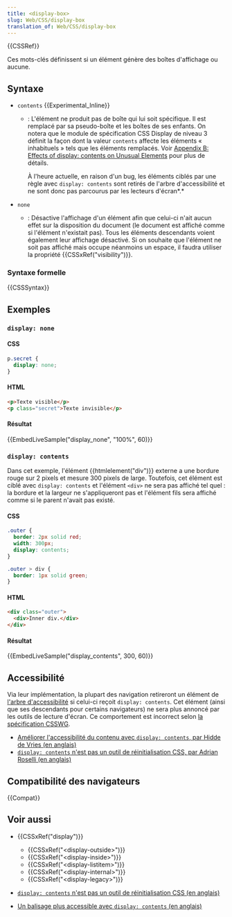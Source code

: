 ```yaml
---
title: <display-box>
slug: Web/CSS/display-box
translation_of: Web/CSS/display-box
---
```


{{CSSRef}}

Ces mots-clés définissent si un élément génère des boîtes d'affichage ou aucune.

## Syntaxe

- `contents` {{Experimental_Inline}}

  - : L'élément ne produit pas de boîte qui lui soit spécifique. Il est remplacé par sa pseudo-boîte et les boîtes de ses enfants. On notera que le module de spécification CSS Display de niveau 3 définit la façon dont la valeur `contents` affecte les éléments « inhabituels » tels que les éléments remplacés. Voir [Appendix B: Effects of display: contents on Unusual Elements](https://drafts.csswg.org/css-display/#unbox) pour plus de détails.

    À l'heure actuelle, en raison d'un bug, les éléments ciblés par une règle avec `display: contents` sont retirés de l'arbre d'accessibilité et ne sont donc pas parcourus par les lecteurs d'écran*.*

- `none`
  - : Désactive l'affichage d'un élément afin que celui-ci n'ait aucun effet sur la disposition du document (le document est affiché comme si l'élément n'existait pas). Tous les éléments descendants voient également leur affichage désactivé.
    Si on souhaite que l'élément ne soit pas affiché mais occupe néanmoins un espace, il faudra utiliser la propriété {{CSSxRef("visibility")}}.

### Syntaxe formelle

{{CSSSyntax}}

## Exemples

### `display: none`

#### CSS

```css
p.secret {
  display: none;
}
```

#### HTML

```html
<p>Texte visible</p>
<p class="secret">Texte invisible</p>
```

#### Résultat

{{EmbedLiveSample("display_none", "100%", 60)}}

### `display: contents`

Dans cet exemple, l'élément {{htmlelement("div")}} externe a une bordure rouge sur 2 pixels et mesure 300 pixels de large. Toutefois, cet élément est ciblé avec `display: contents` et l'élément `<div>` ne sera pas affiché tel quel : la bordure et la largeur ne s'appliqueront pas et l'élément fils sera affiché comme si le parent n'avait pas existé.

#### CSS

```css
.outer {
  border: 2px solid red;
  width: 300px;
  display: contents;
}

.outer > div {
  border: 1px solid green;
}
```

#### HTML

```html
<div class="outer">
  <div>Inner div.</div>
</div>
```

#### Résultat

{{EmbedLiveSample("display_contents", 300, 60)}}

## Accessibilité

Via leur implémentation, la plupart des navigation retireront un élément de [l'arbre d'accessibilité](/fr/docs/Apprendre/a11y/What_is_accessibility) si celui-ci reçoit `display: contents`. Cet élément (ainsi que ses descendants pour certains navigateurs) ne sera plus annoncé par les outils de lecture d'écran. Ce comportement est incorrect selon [la spécification CSSWG](https://drafts.csswg.org/css-display/#the-display-properties).

- [Améliorer l'accessibilité du contenu avec `display: contents`, par Hidde de Vries (en anglais)](https://hiddedevries.nl/en/blog/2018-04-21-more-accessible-markup-with-display-contents)
- [`display: contents` n'est pas un outil de réinitialisation CSS, par Adrian Roselli (en anglais)](http://adrianroselli.com/2018/05/display-contents-is-not-a-css-reset.html)

## Compatibilité des navigateurs

{{Compat}}

## Voir aussi

- {{CSSxRef("display")}}

  - {{CSSxRef("&lt;display-outside&gt;")}}
  - {{CSSxRef("&lt;display-inside&gt;")}}
  - {{CSSxRef("&lt;display-listitem&gt;")}}
  - {{CSSxRef("&lt;display-internal&gt;")}}
  - {{CSSxRef("&lt;display-legacy&gt;")}}

- [`display: contents` n'est pas un outil de réinitialisation CSS (en anglais)](http://adrianroselli.com/2018/05/display-contents-is-not-a-css-reset.html)
- [Un balisage plus accessible avec `display: contents` (en anglais)](https://hiddedevries.nl/en/blog/2018-04-21-more-accessible-markup-with-display-contents)

